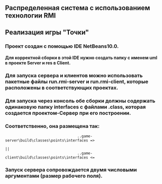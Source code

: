 ## Распределенная система с использованием технологии RMI
## Реализация игры "Точки"

###  Проект создан с помощью IDE NetBeans10.0. 
#### Для корректной сборки в этой IDE нужно создать папку с именем uml в проекте Server и res в Client.
###  Для запуска сервера и клиентов можно использовать пакетные файлы run.rmi-server и run.rmi-client, которые расположены в соответствующих проектах.
### Для запуска через консоль обе сборки должны содержать одинаковую папку interfaces с файлами .class, которая создается проектом-Сервер при его построении.
### Соответственно, она размещена так: 
                                     ..game-server\build\classes\points\interfaces =>
                                                                                     ||
                                     ..game-client\build\classes\points\interfaces <=

### Запуск сервера сопровождается двумя числовыми аргументами (размер рабочего поля).

